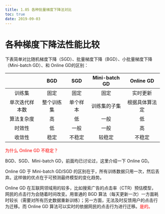 ```yaml
---
title: 1.05 各种批量梯度下降法对比
toc: true
date: 2019-09-03
---
```


# 各种梯度下降法性能比较

​	下表简单对比随机梯度下降（SGD）、批量梯度下降（BGD）、小批量梯度下降（Mini-batch GD）、和 Online GD的区别：

|                |    BGD     |   SGD    | Mini-batch GD |   Online GD    |
|:--------------:|:----------:|:--------:|:-------------:|:--------------:|
|     训练集     |    固定    |   固定   |     固定      |    实时更新    |
| 单次迭代样本数 | 整个训练集 | 单个样本 | 训练集的子集  | 根据具体算法定 |
|   算法复杂度   |     高     |    低    |     一般      |       低       |
|     时效性     |     低     |   一般   |     一般      |       高       |
|     收敛性     |    稳定    |  不稳定  |    较稳定     |     不稳定     |

<span style="color:red;">为什么 Online GD 不稳定？</span>

BGD、SGD、Mini-batch GD，前面均已讨论过，这里介绍一下 Online GD。

​Online GD 于 Mini-batch GD/SGD 的区别在于，所有训练数据只用一次，然后丢弃。这样做的优点在于可预测最终模型的变化趋势。

​Online GD 在互联网领域用的较多，比如搜索广告的点击率（CTR）预估模型，网民的点击行为会随着时间改变。用普通的 BGD 算法（每天更新一次）一方面耗时较长（需要对所有历史数据重新训练）；另一方面，无法及时反馈用户的点击行为迁移。而 Online GD 算法可以实时的依据网民的点击行为进行迁移。<span style="color:red;">是的。</span>
